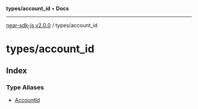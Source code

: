 **types/account_id** • **Docs**

***

[near-sdk-js v2.0.0](../../packages.md) / types/account\_id

# types/account\_id

## Index

### Type Aliases

- [AccountId](type-aliases/AccountId.md)
